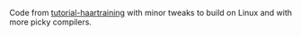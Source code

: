 
Code from [tutorial-haartraining](https://code.google.com/p/tutorial-haartraining/) with minor tweaks to build on Linux and with more picky compilers.
